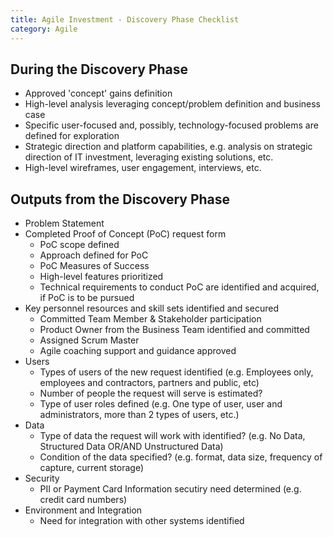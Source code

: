 ```yaml
---
title: Agile Investment - Discovery Phase Checklist
category: Agile
---
```


## During the Discovery Phase

* Approved 'concept' gains definition
* High-level analysis leveraging concept/problem definition and business case
* Specific user-focused and, possibly, technology-focused problems are defined for exploration
* Strategic direction and platform capabilities, e.g. analysis on strategic direction of IT investment, leveraging existing solutions, etc.
* High-level wireframes, user engagement, interviews, etc.

## Outputs from the Discovery Phase

* Problem Statement
* Completed Proof of Concept (PoC) request form
  * PoC scope defined
  * Approach defined for PoC
  * PoC Measures of Success
  * High-level features prioritized
  * Technical requirements to conduct PoC are identified and acquired, if PoC is to be pursued
* Key personnel resources and skill sets identified and secured
  * Committed Team Member & Stakeholder participation
  * Product Owner from the Business Team identified and committed
  * Assigned Scrum Master
  * Agile coaching support and guidance approved
* Users
  * Types of users of the new request identified (e.g. Employees only, employees and contractors, partners and public, etc)
  * Number of people the request will serve is estimated?
  * Type of user roles defined (e.g. One type of user, user and administrators, more than 2 types of users, etc.)
* Data
  * Type of data the request will work with identified? (e.g. No Data, Structured Data OR/AND Unstructured Data)
  * Condition of the data specified? (e.g. format, data size, frequency of capture, current storage)
* Security
  * PII or Payment Card Information secutiry need determined (e.g. credit card numbers)
* Environment and Integration
  * Need for integration with other systems identified
